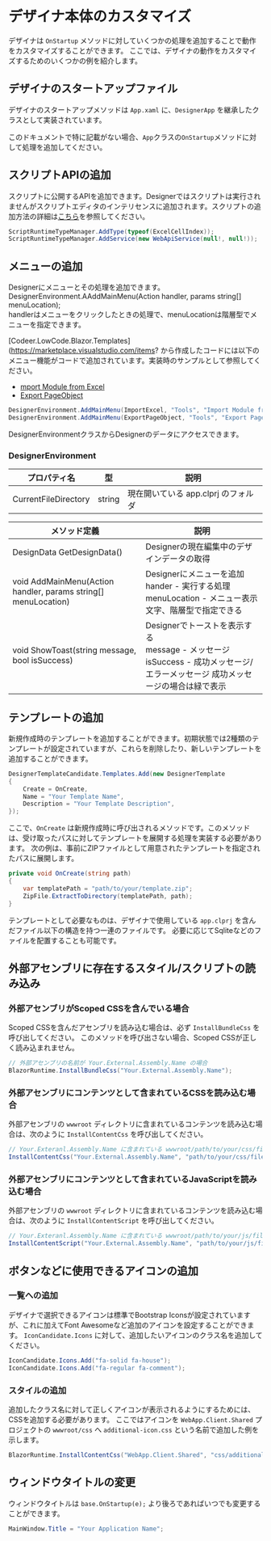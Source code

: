 # デザイナ本体のカスタマイズ

デザイナは `OnStartup` メソッドに対していくつかの処理を追加することで動作をカスタマイズすることができます。
ここでは、デザイナの動作をカスタマイズするためのいくつかの例を紹介します。

## デザイナのスタートアップファイル

デザイナのスタートアップメソッドは `App.xaml` に、`DesignerApp` を継承したクラスとして実装されています。

このドキュメントで特に記載がない場合、`App`クラスの`OnStartup`メソッドに対して処理を追加してください。

## スクリプトAPIの追加

スクリプトに公開するAPIを追加できます。Designerではスクリプトは実行されませんがスクリプトエディタのインテリセンスに追加されます。スクリプトの追加方法の詳細は[こちら](../overview/script.md)を参照してください。

```cs
ScriptRuntimeTypeManager.AddType(typeof(ExcelCellIndex));
ScriptRuntimeTypeManager.AddService(new WebApiService(null!, null!));
```
## メニューの追加
Designerにメニューとその処理を追加できます。<br/>
DesignerEnvironment.AAddMainMenu(Action handler, params string[] menuLocation);<br/>
handlerはメニューをクリックしたときの処理で、menuLocationは階層型でメニューを指定できます。

 [Codeer.LowCode.Blazor.Templates](https://marketplace.visualstudio.com/items? から作成したコードには以下のメニュー機能がコードで追加されています。実装時のサンプルとして参照してください。
- [mport Module from Excel](import_module_from_excel.md)
- [Export PageObject](export_pageobject.md)

```cs
DesignerEnvironment.AddMainMenu(ImportExcel, "Tools", "Import Module from Excel");
DesignerEnvironment.AddMainMenu(ExportPageObject, "Tools", "Export PageObject");
```
DesignerEnvironmentクラスからDesignerのデータにアクセスできます。

### DesignerEnvironment
| プロパティ名          | 型            | 説明             |
|-----------------|--------------|----------------|
| CurrentFileDirectory       | string         | 現在開いている app.clprj のフォルダ       |

| メソッド定義                                   | 説明                |
|---------------------------------------------|---------------------|
| DesignData GetDesignData()                                     | Designerの現在編集中のデザインデータの取得  |
| void AddMainMenu(Action handler, params string[] menuLocation) | Designerにメニューを追加<br/>hander - 実行する処理<br/>menuLocation - メニュー表示文字、階層型で指定できる
| void ShowToast(string message, bool isSuccess)                 | Designerでトーストを表示する<br/>message - メッセージ<br/>isSuccess - 成功メッセージ/エラーメッセージ 成功メッセージの場合は緑で表示 |





## テンプレートの追加

新規作成時のテンプレートを追加することができます。初期状態では2種類のテンプレートが設定されていますが、これらを削除したり、新しいテンプレートを追加することができます。


```cs
DesignerTemplateCandidate.Templates.Add(new DesignerTemplate
{
    Create = OnCreate,
    Name = "Your Template Name",
    Description = "Your Template Description",
});
```

ここで、`OnCreate` は新規作成時に呼び出されるメソッドです。このメソッドは、受け取ったパスに対してテンプレートを展開する処理を実装する必要があります。
次の例は、事前にZIPファイルとして用意されたテンプレートを指定されたパスに展開します。

```cs
private void OnCreate(string path)
{
    var templatePath = "path/to/your/template.zip";
    ZipFile.ExtractToDirectory(templatePath, path);
}
```

テンプレートとして必要なものは、デザイナで使用している `app.clprj` を含んだファイル以下の構造を持つ一連のファイルです。
必要に応じてSqliteなどのファイルを配置することも可能です。

## 外部アセンブリに存在するスタイル/スクリプトの読み込み

### 外部アセンブリがScoped CSSを含んでいる場合

Scoped CSSを含んだアセンブリを読み込む場合は、必ず `InstallBundleCss` を呼び出してください。
このメソッドを呼び出さない場合、Scoped CSSが正しく読み込まれません。

```cs
// 外部アセンブリの名前が Your.External.Assembly.Name の場合
BlazorRuntime.InstallBundleCss("Your.External.Assembly.Name");
```

### 外部アセンブリにコンテンツとして含まれているCSSを読み込む場合

外部アセンブリの `wwwroot` ディレクトリに含まれているコンテンツを読み込む場合は、次のように `InstallContentCss` を呼び出してください。

```cs
// Your.Exteranl.Assembly.Name に含まれている wwwroot/path/to/your/css/file.css を読み込む場合
InstallContentCss("Your.External.Assembly.Name", "path/to/your/css/file.css");
```

### 外部アセンブリにコンテンツとして含まれているJavaScriptを読み込む場合

外部アセンブリの `wwwroot` ディレクトリに含まれているコンテンツを読み込む場合は、次のように `InstallContentScript` を呼び出してください。

```cs
// Your.Exteranl.Assembly.Name に含まれている wwwroot/path/to/your/js/file.js を読み込む場合
InstallContentScript("Your.External.Assembly.Name", "path/to/your/js/file.js");
```

## ボタンなどに使用できるアイコンの追加

### 一覧への追加

デザイナで選択できるアイコンは標準でBootstrap Iconsが設定されていますが、これに加えてFont Awesomeなど追加のアイコンを設定することができます。
`IconCandidate.Icons` に対して、追加したいアイコンのクラス名を追加してください。

```cs
IconCandidate.Icons.Add("fa-solid fa-house");
IconCandidate.Icons.Add("fa-regular fa-comment");
```

### スタイルの追加

追加したクラス名に対して正しくアイコンが表示されるようにするためには、CSSを追加する必要があります。
ここではアイコンを `WebApp.Client.Shared` プロジェクトの `wwwroot/css` へ `additional-icon.css` という名前で追加した例を示します。

```cs
BlazorRuntime.InstallContentCss("WebApp.Client.Shared", "css/additional-icon.css");
```

## ウィンドウタイトルの変更

ウィンドウタイトルは `base.OnStartup(e);` より後ろであればいつでも変更することができます。

```cs
MainWindow.Title = "Your Application Name";
```

